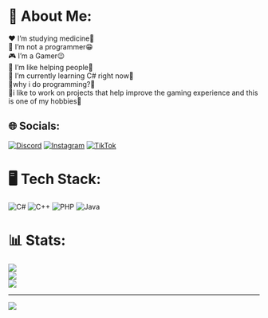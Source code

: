 # 💫 About Me:
❤️ I’m studying medicine🙂<br>🌱 I’m not a programmer😁<br>🎮 I’m a Gamer😉<br>🌟 I’m like helping people🌟<br>🌱 I’m currently learning C# right now🐾<br>💬why i do programming?🤔<br>💫i like to work on projects that help improve the gaming experience and this is one of my hobbies🌌


## 🌐 Socials:
[![Discord](https://img.shields.io/badge/Discord-%237289DA.svg?logo=discord&logoColor=white)](https://discord.gg/https://discord-avatar.com/en/user/874867657323712534) [![Instagram](https://img.shields.io/badge/Instagram-%23E4405F.svg?logo=Instagram&logoColor=white)](https://instagram.com/SofiaTheRabbit905) [![TikTok](https://img.shields.io/badge/TikTok-%23000000.svg?logo=TikTok&logoColor=white)](https://tiktok.com/@SofiaTheRabbit905) 

# 🖥️ Tech Stack:
![C#](https://img.shields.io/badge/c%23-%23239120.svg?style=for-the-badge&logo=c-sharp&logoColor=white) ![C++](https://img.shields.io/badge/c++-%2300599C.svg?style=for-the-badge&logo=c%2B%2B&logoColor=white) ![PHP](https://img.shields.io/badge/php-%23777BB4.svg?style=for-the-badge&logo=php&logoColor=white) ![Java](https://img.shields.io/badge/java-%23ED8B00.svg?style=for-the-badge&logo=java&logoColor=white)
# 📊 Stats:
![](https://github-readme-stats.vercel.app/api?username=SofiaTheRabbit905&theme=midnight-purple&hide_border=false&include_all_commits=false&count_private=false)<br/>
![](https://github-readme-streak-stats.herokuapp.com/?user=SofiaTheRabbit905&theme=midnight-purple&hide_border=false)<br/>
![](https://github-readme-stats.vercel.app/api/top-langs/?username=SofiaTheRabbit905&theme=midnight-purple&hide_border=false&include_all_commits=false&count_private=false&layout=compact)

---
[![](https://visitcount.itsvg.in/api?id=SofiaTheRabbit905&icon=4&color=6)](https://visitcount.itsvg.in)

